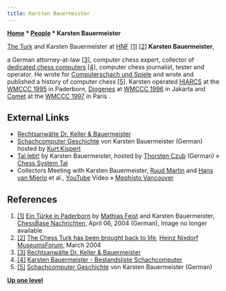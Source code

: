 ```yaml
---
title: Karsten Bauermeister
---
```

**[Home](Home "Home") \* [People](People "People") \* Karsten Bauermeister**



 [](File:KarstenInPaderborn.jpg) [The Turk](https://en.wikipedia.org/wiki/The_Turk) and Karsten Bauermeister at [HNF](Heinz_Nixdorf_MuseumsForum "Heinz Nixdorf MuseumsForum") <a id="cite-note-1" href="#cite-ref-1">[1]</a> <a id="cite-note-2" href="#cite-ref-2">[2]</a> 
**Karsten Bauermeister**,  

a German attorney-at-law 
<a id="cite-note-3" href="#cite-ref-3">[3]</a>, 
computer chess expert, collector of [dedicated chess computers](Dedicated_Chess_Computers "Dedicated Chess Computers")
<a id="cite-note-4" href="#cite-ref-4">[4]</a>,
computer chess journalist, tester and operator. 
He wrote for [Computerschach und Spiele](Computerschach_und_Spiele "Computerschach und Spiele") and wrote and published a history of computer chess <a id="cite-note-5" href="#cite-ref-5">[5]</a>.
Karsten operated [HIARCS](HIARCS "HIARCS") at the [WMCCC 1995](WMCCC_1995 "WMCCC 1995") in Paderborn, [Diogenes](Diogenes "Diogenes") at [WMCCC 1996](WMCCC_1996 "WMCCC 1996") in Jakarta and [Comet](Comet "Comet") at the [WMCCC 1997](WMCCC_1997 "WMCCC 1997") in Paris .



## External Links


* [Rechtsanwälte Dr. Keller & Bauermeister](http://www.rechtsanwaltskanzlei-muenster.de/)
* [Schachcomputer Geschichte](http://www.schachcomputer.at/gesch1.htm) von Karsten Bauermeister (German) hosted by [Kurt Kispert](Kurt_Kispert "Kurt Kispert")
* [Tal lebt!](http://www.thorstenczub.de/tal_lebt_inscw.html) by Karsten Bauermeister, hosted by [Thorsten Czub](Thorsten_Czub "Thorsten Czub") (German) » [Chess System Tal](Chess_System_Tal "Chess System Tal")
* Collectors Meeting with Karsten Bauermeister, [Ruud Martin](Ruud_Martin "Ruud Martin") and [Hans van Mierlo](index.php?title=Hans_van_Mierlo&action=edit&redlink=1 "Hans van Mierlo (page does not exist)") et al., [YouTube](https://en.wikipedia.org/wiki/YouTube) Video » [Mephisto Vancouver](Mephisto_Vancouver "Mephisto Vancouver")


 
## References


1. <a id="cite-ref-1" href="#cite-note-1">[1]</a> [Ein Türke in Paderborn](https://de.chessbase.com/post/ein-trke-in-paderborn) by [Mathias Feist](Mathias_Feist "Mathias Feist") and Karsten Bauermeister, [ChessBase Nachrichten](ChessBase "ChessBase"), April 06, 2004 (German), Image no longer available
2. <a id="cite-ref-2" href="#cite-note-2">[2]</a> [The Chess Turk has been brought back to life](https://www.hnf.de/en/permanent-exhibition/exhibition-areas/the-mechanization-of-information-technology/early-automatons-miracles-of-technology/the-chess-turk-has-been-brought-back-to-life.html), [Heinz Nixdorf MuseumsForum](Heinz_Nixdorf_MuseumsForum "Heinz Nixdorf MuseumsForum"), March 2004
3. <a id="cite-ref-3" href="#cite-note-3">[3]</a> [Rechtsanwälte Dr. Keller & Bauermeister](http://www.rechtsanwaltskanzlei-muenster.de/)
4. <a id="cite-ref-4" href="#cite-note-4">[4]</a> [Karsten Bauermeister - Bestandsliste Schachcomputer](http://www.schachcomputer.at/bauerm.htm)
5. <a id="cite-ref-5" href="#cite-note-5">[5]</a> [Schachcomputer Geschichte](http://www.schachcomputer.at/gesch1.htm) von Karsten Bauermeister (German)

**[Up one level](People "People")**







 
